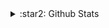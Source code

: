 <details>
  <summary>:star2: Github Stats</summary>
  <a href="https://github.com/anuraghazra/github-readme-stats" target="_blank">
    <img align="center" alt="YIU's Github Stats" src="https://github-readme-stats-usaginya.vercel.app/api?username=usaginya&show_icons=true&hide_border=true&theme=dracula" />
  </a>
</details>
